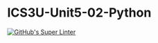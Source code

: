 # ICS3U-Unit5-02-Python

[![GitHub's Super Linter](https://github.com/Dahrio-Francois/ICS3U-Unit5-02-Python/workflows/GitHub's%20Super%20Linter/badge.svg)](https://github.com/Dahrio-Francois/ICS3U-Unit5-02-Python/actions)
